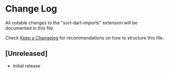 # Change Log

All notable changes to the "sort-dart-imports" extension will be documented in this file.

Check [Keep a Changelog](http://keepachangelog.com/) for recommendations on how to structure this file.

## [Unreleased]

- Initial release